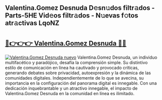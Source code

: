 ## Valentina.Gomez Desnuda D𝚎sn𝚞dos filtr𝚊dos - Parts-5HE Vid𝚎os filtr𝚊dos - N𝚞evas f𝚘tos atr𝚊ctivas LqoNZ

# <h2><a href="http://mb5u2a.tromn.icu/?c=Valentina.Gomez+Desnuda">🔗👉👉👉 Valentina.Gomez Desnuda 🔗🔗</a></h2>

[![Valentina.Gomez Desnuda nuevo](https://i.imgur.com/pEAQMta.gif)](http://mb5u2a.tromn.icu/?c=Valentina.Gomez+Desnuda)
Valentina.Gomez Desnuda, un individuo multifacético y paradójico, desafía la comprensión simple. Su distintivo estilo de comunicación en línea ha cautivado y provocado críticas, generando debates sobre privacidad, autoexpresión y la dinámica de las comunidades digitales. Independientemente de lo que se avecina, su importancia en la configuración del panorama digital es innegable. Con una dedicación inquebrantable y un atractivo innegable, el impacto de Valentina.Gomez Desnuda en la comunidad en línea es ilimitado.
